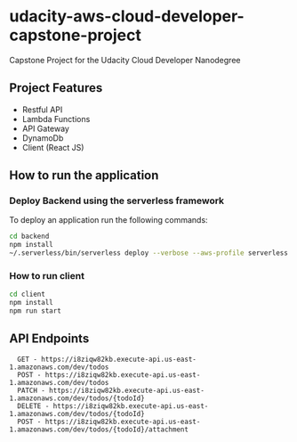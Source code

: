 # udacity-aws-cloud-developer-capstone-project
Capstone Project for the Udacity Cloud Developer Nanodegree


## Project Features
- Restful API
- Lambda Functions
- API Gateway
- DynamoDb
- Client (React JS)

## How to run the application
### Deploy Backend using the serverless framework
To deploy an application run the following commands:

```bash
cd backend
npm install
~/.serverless/bin/serverless deploy --verbose --aws-profile serverless
```

### How to run client
```bash
cd client
npm install
npm run start
```

## API Endpoints

```
  GET - https://i8ziqw82kb.execute-api.us-east-1.amazonaws.com/dev/todos
  POST - https://i8ziqw82kb.execute-api.us-east-1.amazonaws.com/dev/todos
  PATCH - https://i8ziqw82kb.execute-api.us-east-1.amazonaws.com/dev/todos/{todoId}
  DELETE - https://i8ziqw82kb.execute-api.us-east-1.amazonaws.com/dev/todos/{todoId}
  POST - https://i8ziqw82kb.execute-api.us-east-1.amazonaws.com/dev/todos/{todoId}/attachment
```